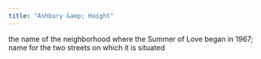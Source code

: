 ```yaml
---
title: "Ashbury &amp; Haight"
---
```

the name of the neighborhood where the Summer of Love began in 1967; name for the two streets on which it is situated

